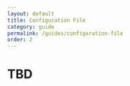 ```yaml
---
layout: default
title: Configuration File
category: guide
permalink: /guides/configuration-file
order: 2
---
```

# TBD
